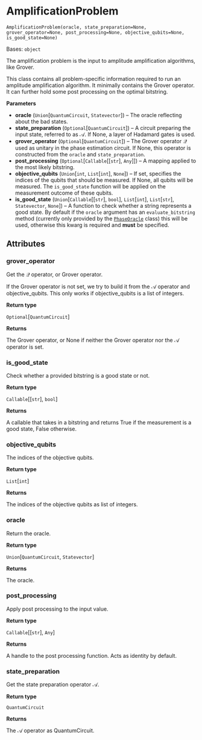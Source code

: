 # AmplificationProblem

<span id="undefined" />

`AmplificationProblem(oracle, state_preparation=None, grover_operator=None, post_processing=None, objective_qubits=None, is_good_state=None)`

Bases: `object`

The amplification problem is the input to amplitude amplification algorithms, like Grover.

This class contains all problem-specific information required to run an amplitude amplification algorithm. It minimally contains the Grover operator. It can further hold some post processing on the optimal bitstring.

**Parameters**

*   **oracle** (`Union`\[`QuantumCircuit`, `Statevector`]) – The oracle reflecting about the bad states.
*   **state\_preparation** (`Optional`\[`QuantumCircuit`]) – A circuit preparing the input state, referred to as $\mathcal{A}$. If None, a layer of Hadamard gates is used.
*   **grover\_operator** (`Optional`\[`QuantumCircuit`]) – The Grover operator $\mathcal{Q}$ used as unitary in the phase estimation circuit. If None, this operator is constructed from the `oracle` and `state_preparation`.
*   **post\_processing** (`Optional`\[`Callable`\[\[`str`], `Any`]]) – A mapping applied to the most likely bitstring.
*   **objective\_qubits** (`Union`\[`int`, `List`\[`int`], `None`]) – If set, specifies the indices of the qubits that should be measured. If None, all qubits will be measured. The `is_good_state` function will be applied on the measurement outcome of these qubits.
*   **is\_good\_state** (`Union`\[`Callable`\[\[`str`], `bool`], `List`\[`int`], `List`\[`str`], `Statevector`, `None`]) – A function to check whether a string represents a good state. By default if the `oracle` argument has an `evaluate_bitstring` method (currently only provided by the [`PhaseOracle`](qiskit.circuit.library.PhaseOracle#qiskit.circuit.library.PhaseOracle "qiskit.circuit.library.PhaseOracle") class) this will be used, otherwise this kwarg is required and **must** be specified.

## Attributes

<span id="undefined" />

### grover\_operator

Get the $\mathcal{Q}$ operator, or Grover operator.

If the Grover operator is not set, we try to build it from the $\mathcal{A}$ operator and objective\_qubits. This only works if objective\_qubits is a list of integers.

**Return type**

`Optional`\[`QuantumCircuit`]

**Returns**

The Grover operator, or None if neither the Grover operator nor the $\mathcal{A}$ operator is set.

<span id="undefined" />

### is\_good\_state

Check whether a provided bitstring is a good state or not.

**Return type**

`Callable`\[\[`str`], `bool`]

**Returns**

A callable that takes in a bitstring and returns True if the measurement is a good state, False otherwise.

<span id="undefined" />

### objective\_qubits

The indices of the objective qubits.

**Return type**

`List`\[`int`]

**Returns**

The indices of the objective qubits as list of integers.

<span id="undefined" />

### oracle

Return the oracle.

**Return type**

`Union`\[`QuantumCircuit`, `Statevector`]

**Returns**

The oracle.

<span id="undefined" />

### post\_processing

Apply post processing to the input value.

**Return type**

`Callable`\[\[`str`], `Any`]

**Returns**

A handle to the post processing function. Acts as identity by default.

<span id="undefined" />

### state\_preparation

Get the state preparation operator $\mathcal{A}$.

**Return type**

`QuantumCircuit`

**Returns**

The $\mathcal{A}$ operator as QuantumCircuit.
